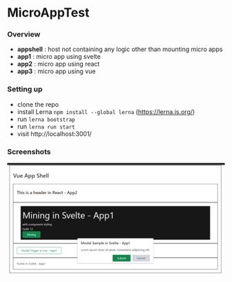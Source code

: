 # MicroAppTest

### Overview
- **appshell** : host not containing any logic other than mounting micro apps
- **app1** : micro app using svelte
- **app2** : micro app using react
- **app3** : micro app using vue

### Setting up
- clone the repo
- install Lerna `npm install --global lerna` (https://lerna.js.org/)
- run `lerna bootstrap`
- run `lerna run start`
- visit http://localhost:3001/

### Screenshots
![screenshot1](/docs/microapptest.PNG)
